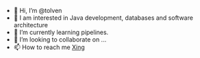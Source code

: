 - 👋 Hi, I’m @tolven
- 👀 I am interested in Java development, databases and software architecture
- 🌱 I’m currently learning pipelines.
- 💞️ I’m looking to collaborate on ...
- 📫 How to reach me [Xing](https://www.xing.com/profile/Philipp_Saal3/)

<!---
tolven/tolven is a ✨ special ✨ repository because its `README.md` (this file) appears on your GitHub profile.
You can click the Preview link to take a look at your changes.
--->
